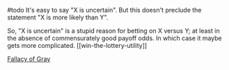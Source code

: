 #todo 
It's easy to say "X is uncertain".
But this doesn't preclude the statement "X is more likely than Y". 

So, "X is uncertain" is a stupid reason for betting on X versus Y; at least in the absence of commensurately good payoff odds. In which case it maybe gets more complicated. [[win-the-lottery-utility]]

[Fallacy of Gray](https://www.lesswrong.com/s/gFvira6tHpLXnqCLH/p/dLJv2CoRCgeC2mPgj)